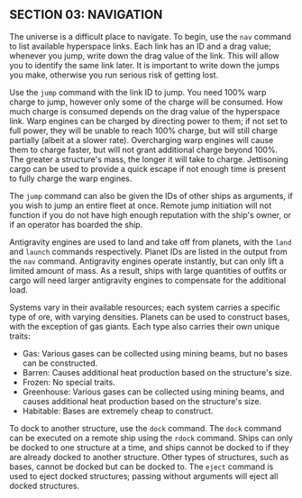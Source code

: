 ## SECTION 03: NAVIGATION

The universe is a difficult place to navigate. To begin, use the `nav` command to list available hyperspace links. Each link has an ID and a drag value; whenever you jump, write down the drag value of the link. This will allow you to identify the same link later. It is important to write down the jumps you make, otherwise you run serious risk of getting lost.

Use the `jump` command with the link ID to jump. You need 100% warp charge to jump, however only some of the charge will be consumed. How much charge is consumed depends on the drag value of the hyperspace link. Warp engines can be charged by directing power to them; if not set to full power, they will be unable to reach 100% charge, but will still charge partially (albeit at a slower rate). Overcharging warp engines will cause them to charge faster, but will not grant additional charge beyond 100%. The greater a structure's mass, the longer it will take to charge. Jettisoning cargo can be used to provide a quick escape if not enough time is present to fully charge the warp engines.

The `jump` command can also be given the IDs of other ships as arguments, if you wish to jump an entire fleet at once. Remote jump initiation will not function if you do not have high enough reputation with the ship's owner, or if an operator has boarded the ship.

Antigravity engines are used to land and take off from planets, with the `land` and `launch` commands respectively. Planet IDs are listed in the output from the `nav` command. Antigravity engines operate instantly, but can only lift a limited amount of mass. As a result, ships with large quantities of outfits or cargo will need larger antigravity engines to compensate for the additional load.

Systems vary in their available resources; each system carries a specific type of ore, with varying densities. Planets can be used to construct bases, with the exception of gas giants. Each type also carries their own unique traits:

- Gas: Various gases can be collected using mining beams, but no bases can be constructed.
- Barren: Causes additional heat production based on the structure's size.
- Frozen: No special traits.
- Greenhouse: Various gases can be collected using mining beams, and causes additional heat production based on the structure's size.
- Habitable: Bases are extremely cheap to construct.

To dock to another structure, use the `dock` command. The `dock` command can be executed on a remote ship using the `rdock` command. Ships can only be docked to one structure at a time, and ships cannot be docked to if they are already docked to another structure. Other types of structures, such as bases, cannot be docked but can be docked to. The `eject` command is used to eject docked structures; passing without arguments will eject all docked structures.
